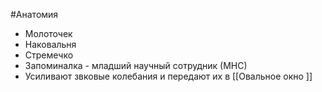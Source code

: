 #Анатомия 
- Молоточек
- Наковальня
- Стремечко
- Запоминалка - младший научный сотрудник (МНС)
- Усиливают звковые колебания и передают их в [[Овальное окно ]]